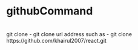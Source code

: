 # githubCommand
<br>
git clone - git clone url address such as - git clone https://github.com/khairul2007/react.git
<br>

